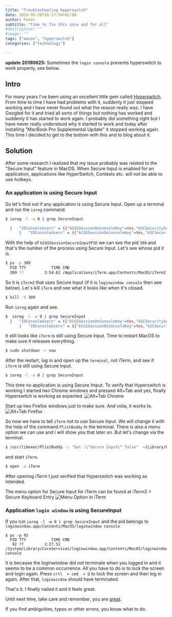 ```yaml
---
title: "Troubleshooting Hyperswitch"
date: 2019-05-26T16:17:59+02:00
author: Peter
subtitle: "time to fix this once and for all"
#description: ""
#image: ""
tags: ["macos", "hyperswitch"]
categories: ["technology"]

---
```

**update 20190625:** Sometimes the `login console` prevents hyperswitch to work properly, see below.

## Intro
For many years I've been using an excellent little gem called [Hyperswitch](https://bahoom.com/hyperswitch). From time to time I have had problems with it, suddenly it just stopped working and I have never found out what the reason really was. I have Googled for it and tried all sorts of things but nothing has worked and suddenly it has started to work again. I probably did something right but I have never really understood why it started to work and today after installing "MacBook Pro Supplemental Update" it stopped working again. This time I decided to get to the bottom with this and to blog about it.

## Solution
After some research I realized that my issue probably was related to the "Secure Input" feature in MacOS. When Secure Input is enabled for an application, applications like HyperSwitch, Contexts etc. will not be able to use hotkeys. 

### An application is using Secure Input
So let's find out if any application is using Secure Input. Open up a terminal and run the `ioreg` command.
```bash
$ ioreg -l -w 0 | grep SecureInput

  |   "IOConsoleUsers" = ({"kCGSSessionOnConsoleKey"=Yes,"kSCSecuritySessionID"=100008,"kCGSSessionSecureInputPID"=309,"kCGSSessionSystemSafeBoot"=No,"kCGSSessionIDKey"=257,"kCGSSessionUserNameKey"="peter","kCGSessionLoginDoneKey"=Yes,"kCGSSessionGroupIDKey"=20,"kCGSessionLongUserNameKey"="Peter Merikan","kCGSSessionAuditIDKey"=100008,"kCGSSessionLoginwindowSafeLogin"=No,"kCGSSessionUserIDKey"=501})
      |   "IOConsoleUsers" = ({"kCGSSessionOnConsoleKey"=Yes,"kSCSecuritySessionID"=100008,"kCGSSessionSecureInputPID"=309,"kCGSSessionSystemSafeBoot"=No,"kCGSSessionIDKey"=257,"kCGSSessionUserNameKey"="peter","kCGSessionLoginDoneKey"=Yes,"kCGSSessionGroupIDKey"=20,"kCGSessionLongUserNameKey"="Peter Merikan","kCGSSessionAuditIDKey"=100008,"kCGSSessionLoginwindowSafeLogin"=No,"kCGSSessionUserIDKey"=501})
```
With the help of `kCGSSessionSecureInputPID` we can see the pid `309` and that's the number of the process using Secure Input. Let's see whose pid it is.
```bash
$ ps -p 309
  PID TTY           TIME CMD
  309 ??         3:54.62 /Applications/iTerm.app/Contents/MacOS/iTerm2 -psn_0_86037
``` 
So it is `iTerm2` that uses Secure Input (if it is `loginwindow console` then see below).
Let´s kill `iTerm` and see what it looks like when it's closed.
```bash
$ kill -9 309 
```
Run `ioreg` again and see.
```bash
$  ioreg -l -w 0 | grep SecureInput                  
  |   "IOConsoleUsers" = ({"kCGSSessionOnConsoleKey"=Yes,"kSCSecuritySessionID"=100008,"kCGSSessionSecureInputPID"=309,"kCGSSessionSystemSafeBoot"=No,"kCGSSessionIDKey"=257,"kCGSSessionUserNameKey"="peter","kCGSessionLoginDoneKey"=Yes,"kCGSSessionGroupIDKey"=20,"kCGSessionLongUserNameKey"="Peter Merikan","kCGSSessionAuditIDKey"=100008,"kCGSSessionLoginwindowSafeLogin"=No,"kCGSSessionUserIDKey"=501})
      |   "IOConsoleUsers" = ({"kCGSSessionOnConsoleKey"=Yes,"kSCSecuritySessionID"=100008,"kCGSSessionSecureInputPID"=309,"kCGSSessionSystemSafeBoot"=No,"kCGSSessionIDKey"=257,"kCGSSessionUserNameKey"="peter","kCGSessionLoginDoneKey"=Yes,"kCGSSessionGroupIDKey"=20,"kCGSessionLongUserNameKey"="Peter Merikan","kCGSSessionAuditIDKey"=100008,"kCGSSessionLoginwindowSafeLogin"=No,"kCGSSessionUserIDKey"=501})
```
It still looks like `iTerm` is still using Secure Input. Time to restart MacOS to make sure it releases everything.
```bash
$ sudo shutdown -r now
```
After the restart, log in and open up the `terminal`, not iTerm, and see if `iTerm` is still using Secure Input.
```bash
$ ioreg -l -w 0 | grep SecureInput  

```
This time no application is using Secure Imput. To verify that Hyperswitch is working I started two Chrome windows and pressed Alt+Tab and yes, finally Hyperswitch is working as expected.
![Alt+Tab Chrome](/files/troubleshooting-hyperswitch/alt-tab-chrome.png)

Start up two Firefox windows just to make sure. And voila, it works to.
![Alt+Tab Firefox](/files/troubleshooting-hyperswitch/alt-tab-firefox.png)

So now we have to tell `iTerm` not to use Secure Input. We will change it with the help of the command `PlistBuddy` in the terminal. There is also a menu option we can use and I will show you that later on. But let's change via the terminal.
```bash
$ /usr/libexec/PlistBuddy -c "Set :\"Secure Input\" false"  ~/Library/Preferences/com.googlecode.iterm2.plist

```
and start `iTerm`.
```bash
$ open -a iTerm
```
After opening iTerm I just verified that Hyperswitch was working as intended.

The menu option for Secure Input for iTerm can be found at iTerm2 > Secure Keyboard Entry
![Menu Option in iTerm](/files/troubleshooting-hyperswitch/iterm2-secure-input.png)


### Application `login window` is using SecureInput
If you run `ioreg -l -w 0 | grep SecureInput` and the pid belongs to `loginwindow.app/Contents/MacOS/loginwindow console`
```
$ ps -p 92
  PID TTY           TIME CMD
   92 ??         1:27.52 /System/Library/CoreServices/loginwindow.app/Contents/MacOS/loginwindow console
```

It is because the loginwindow did not terminate when you logged in and it seems to be a common occurrence. All you have to do is to lock the screen and login again. Press `crtl  + cmd  + Q` to lock the screen and then log in again. After that, `loginwindow` should have terminated.


That's it. I finally nailed it and it feels great. 

Until next time, take care and remember, you are [great](https://www.youtube.com/watch?v=Cbk980jV7Ao).

If you find ambiguities, typos or other errors, you know what to do. 